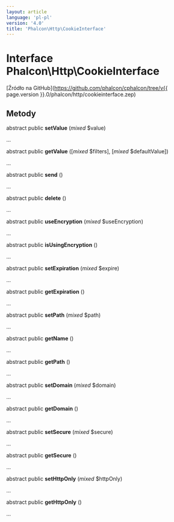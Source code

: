 ```yaml
---
layout: article
language: 'pl-pl'
version: '4.0'
title: 'Phalcon\Http\CookieInterface'
---
```

# Interface **Phalcon\Http\CookieInterface**

[Źródło na GitHub](https://github.com/phalcon/cphalcon/tree/v{{ page.version }}.0/phalcon/http/cookieinterface.zep)

## Metody

abstract public **setValue** (*mixed* $value)

...

abstract public **getValue** ([*mixed* $filters], [*mixed* $defaultValue])

...

abstract public **send** ()

...

abstract public **delete** ()

...

abstract public **useEncryption** (*mixed* $useEncryption)

...

abstract public **isUsingEncryption** ()

...

abstract public **setExpiration** (*mixed* $expire)

...

abstract public **getExpiration** ()

...

abstract public **setPath** (*mixed* $path)

...

abstract public **getName** ()

...

abstract public **getPath** ()

...

abstract public **setDomain** (*mixed* $domain)

...

abstract public **getDomain** ()

...

abstract public **setSecure** (*mixed* $secure)

...

abstract public **getSecure** ()

...

abstract public **setHttpOnly** (*mixed* $httpOnly)

...

abstract public **getHttpOnly** ()

...